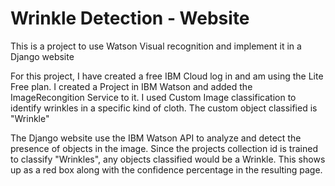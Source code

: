 # Wrinkle Detection - Website

This is a project to use Watson Visual recognition and implement it in a Django website

For this project, I have created a free IBM Cloud log in and am using the Lite Free plan. I created a Project in IBM Watson and added the ImageRecongition Service to it. I used Custom Image classification to identify wrinkles in a specific kind of cloth. The custom object classified is "Wrinkle"

The Django website use the IBM Watson API to analyze and detect the presence of objects in the image. Since the projects collection id is trained to classify "Wrinkles", any objects classified would be a Wrinkle. This shows up as a red box along with the confidence percentage in the resulting page.
